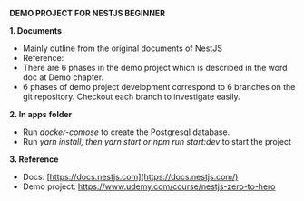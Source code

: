 **DEMO PROJECT FOR NESTJS BEGINNER**

**1. Documents**

- Mainly outline from the original documents of NestJS
- Reference:
- There are 6 phases in the demo project which is described in the word doc at Demo chapter.
- 6 phases of demo project development correspond to 6 branches on the git repository. Checkout each branch to investigate easily.

**2. In apps folder**

- Run _docker-comose_ to create the Postgresql database.
- Run _yarn install, then yarn start or npm run start:dev_ to start the project

**3. Reference**

- Docs: [https://docs.nestjs.com](https://docs.nestjs.com/)
- Demo project: https://www.udemy.com/course/nestjs-zero-to-hero
